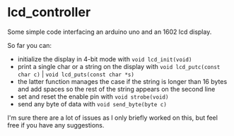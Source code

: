# lcd_controller
Some simple code interfacing an arduino uno and an 1602 lcd display.

So far you can:
  - initialize the display in 4-bit mode with ```void lcd_init(void)```
  - print a single char or a string on the display with ```void lcd_putc(const char c)``` | ```void lcd_puts(const char *s)```
  - the latter function manages the case if the string is longer than 16 bytes and add spaces so the rest of the string appears on the second line
  - set and reset the enable pin with ```void strobe(void)```
  - send any byte of data with ``` void send_byte(byte c) ```
  
I'm sure there are a lot of issues as I only briefly worked on this, but feel free if you have any suggestions.
